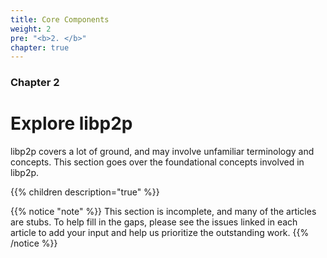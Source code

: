 ```yaml
---
title: Core Components
weight: 2
pre: "<b>2. </b>"
chapter: true
---
```


### Chapter 2

# Explore libp2p

libp2p covers a lot of ground, and may involve unfamiliar terminology and concepts.
This section goes over the foundational concepts involved in libp2p.

{{% children description="true" %}}

{{% notice "note" %}}
This section is incomplete, and many of the articles are stubs. To help fill in
the gaps, please see the issues linked in each article to add your input and
help us prioritize the outstanding work.
{{% /notice %}}
